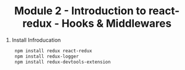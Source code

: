 <!-- PROJECT LOGO -->
 <p align="center">
    <h1 align="center">Module 2 - Introduction to react-redux - Hooks & Middlewares</h1>
</p>


1. Install Infroducation
   ```sh
    npm install redux react-redux
    npm install redux-logger
    npm install redux-devtools-extension
   ```
